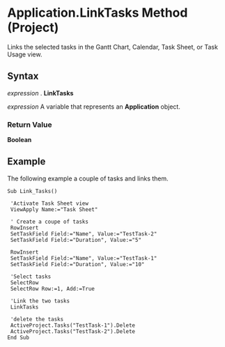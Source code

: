 
# Application.LinkTasks Method (Project)

Links the selected tasks in the Gantt Chart, Calendar, Task Sheet, or Task Usage view.


## Syntax

 _expression_ . **LinkTasks**

 _expression_ A variable that represents an **Application** object.


### Return Value

 **Boolean**


## Example

The following example a couple of tasks and links them.


```
Sub Link_Tasks() 
 
 'Activate Task Sheet view 
 ViewApply Name:="Task Sheet" 
 
 ' Create a coupe of tasks 
 RowInsert 
 SetTaskField Field:="Name", Value:="TestTask-2" 
 SetTaskField Field:="Duration", Value:="5" 
 
 RowInsert 
 SetTaskField Field:="Name", Value:="TestTask-1" 
 SetTaskField Field:="Duration", Value:="10" 
 
 'Select tasks 
 SelectRow 
 SelectRow Row:=1, Add:=True 
 
 'Link the two tasks 
 LinkTasks 
 
 'delete the tasks 
 ActiveProject.Tasks("TestTask-1").Delete 
 ActiveProject.Tasks("TestTask-2").Delete 
End Sub
```


